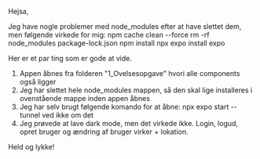 Hejsa,

Jeg have nogle problemer med node_modules efter at have slettet dem, men følgende virkede for mig: 
    npm cache clean --force
    rm -rf node_modules package-lock.json
    npm install
    npx expo install expo

Her er et par ting som er gode at vide. 

1. Appen åbnes fra folderen "1_Ovelsesopgave" hvori alle components også ligger
2. Jeg har slettet hele node_modules mappen, så den skal lige installeres i ovenstående mappe inden appen åbnes
3. Jeg har selv brugt følgende komando for at åbne: npx expo start --tunnel  ved ikke om det 
4. Jeg prøvede at lave dark mode, men det virkede ikke. Login, logud, opret bruger og ændring af bruger virker + lokation.
 
Held og lykke!

